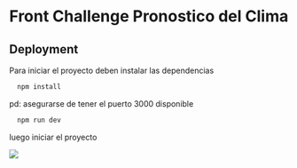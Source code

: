 # Front Challenge Pronostico del Clima

## Deployment

Para iniciar el proyecto deben instalar las dependencias

```bash
  npm install
```

pd: asegurarse de tener el puerto 3000 disponible

```bash
  npm run dev
```

luego iniciar el proyecto

![](demoBack.gif)
